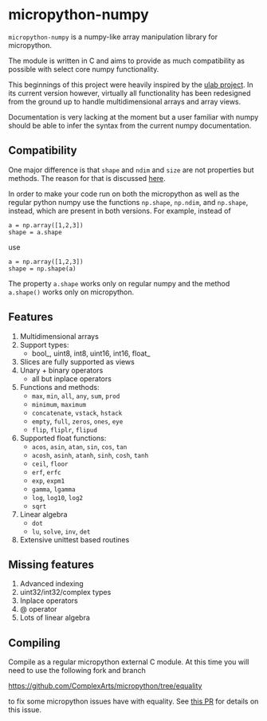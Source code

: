 # micropython-numpy

`micropython-numpy` is a numpy-like array manipulation library for micropython.

The module is written in C and aims to provide as much compatibility as possible with 
select core numpy functionality. 

This beginnings of this project were heavily inspired by
the [ulab project](https://github.com/v923z/micropython-ulab).
In its current version however, virtually all functionality has been redesigned 
from the ground up to handle multidimensional arrays and array views.

Documentation is very lacking at the moment but a user familiar with numpy should be 
able to infer the syntax from the current numpy documentation.

## Compatibility

One major difference is that `shape` and `ndim` and `size` are not properties but methods. 
The reason for that is discussed [here](https://forum.micropython.org/viewtopic.php?t=2412).

In order to make your code run on both the micropython as well as the regular python 
numpy use the functions `np.shape`, `np.ndim`, and `np.shape`, instead, which are present
in both versions. For example, instead of

    a = np.array([1,2,3])
    shape = a.shape

use 

    a = np.array([1,2,3])
    shape = np.shape(a)

The property `a.shape` works only on regular numpy and the method `a.shape()` works 
only on micropython.

## Features

1. Multidimensional arrays
2. Support types:
   - bool_, uint8, int8, uint16, int16, float_
3. Slices are fully supported as views
4. Unary + binary operators
   - all but inplace operators
5. Functions and methods:
   - `max`, `min`, `all`, `any`, `sum`, `prod`
   - `minimum`, `maximum`
   - `concatenate`, `vstack`, `hstack`
   - `empty`, `full`, `zeros`, `ones`, `eye`
   - `flip`, `fliplr`, `flipud`
6. Supported float functions:
   - `acos`, `asin`, `atan`, `sin`, `cos`, `tan`
   - `acosh`, `asinh`, `atanh`, `sinh`, `cosh`, `tanh`
   - `ceil`, `floor`
   - `erf`, `erfc`
   - `exp`, `expm1`
   - `gamma`, `lgamma`
   - `log`, `log10`, `log2`
   - `sqrt`
7. Linear algebra
   - `dot`
   - `lu`, `solve`, `inv`, `det`
8. Extensive unittest based routines
   
## Missing features

1. Advanced indexing
2. uint32/int32/complex types
3. Inplace operators
4. @ operator 
5. Lots of linear algebra

## Compiling

Compile as a regular micropython external C module. At this time you will need to use the 
following fork and branch

https://github.com/ComplexArts/micropython/tree/equality

to fix some micropython issues have with equality.
See [this PR](https://github.com/micropython/micropython/pull/5479) for details on this issue.

